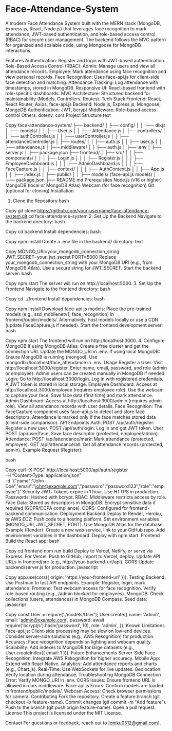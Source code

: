 # Face-Attendance-System
A modern Face Attendance System built with the MERN stack (MongoDB, Express.js, React, Node.js) that leverages face recognition to mark attendance, JWT-based authentication, and role-based access control (RBAC) for secure user management. The backend follows the MVC pattern for organized and scalable code, using Mongoose for MongoDB interactions.

Features
Authentication: Register and login with JWT-based authentication.
Role-Based Access Control (RBAC):
Admin: Manage users and view all attendance records.
Employee: Mark attendance using face recognition and view personal records.
Face Recognition: Uses face-api.js for client-side face detection and matching.
Attendance Tracking: Log attendance with timestamps, stored in MongoDB.
Responsive UI: React-based frontend with role-specific dashboards.
MVC Architecture: Structured backend for maintainability (Models, Controllers, Routes).
Tech Stack
Frontend: React, React Router, Axios, face-api.js
Backend: Node.js, Express.js, Mongoose, MongoDB
Authentication: JWT, bcrypt
Middleware: Role-based access control
Others: dotenv, cors
Project Structure
text

Copy
face-attendance-system/
├── backend/
│   ├── config/
│   │   └── db.js
│   ├── models/
│   │   ├── User.js
│   │   ├── Attendance.js
│   ├── controllers/
│   │   ├── authController.js
│   │   ├── userController.js
│   │   ├── attendanceController.js
│   ├── routes/
│   │   ├── auth.js
│   │   ├── user.js
│   │   ├── attendance.js
│   ├── middleware/
│   │   ├── auth.js
│   ├── .env
│   ├── server.js
│   ├── package.json
├── frontend/
│   ├── src/
│   │   ├── components/
│   │   │   ├── Login.js
│   │   │   ├── Register.js
│   │   │   ├── EmployeeDashboard.js
│   │   │   ├── AdminDashboard.js
│   │   │   ├── FaceCapture.js
│   │   ├── context/
│   │   │   ├── AuthContext.js
│   │   ├── App.js
│   │   ├── index.js
│   ├── public/
│   │   ├── models/ (face-api.js models)
│   ├── package.json
├── README.md
Prerequisites
Node.js (v16 or higher)
MongoDB (local or MongoDB Atlas)
Webcam (for face recognition)
Git (optional for cloning)
Installation
1. Clone the Repository
bash

Copy
git clone https://github.com/your-username/face-attendance-system.git
cd face-attendance-system
2. Set Up the Backend
Navigate to the backend directory:
bash

Copy
cd backend
Install dependencies:
bash

Copy
npm install
Create a .env file in the backend/ directory:
text

Copy
MONGO_URI=your_mongodb_connection_string
JWT_SECRET=your_jwt_secret
PORT=5000
Replace your_mongodb_connection_string with your MongoDB URI (e.g., from MongoDB Atlas).
Use a secure string for JWT_SECRET.
Start the backend server:
bash

Copy
npm start
The server will run on http://localhost:5000.
3. Set Up the Frontend
Navigate to the frontend directory:
bash

Copy
cd ../frontend
Install dependencies:
bash

Copy
npm install
Download face-api.js models:
Place the pre-trained models (e.g., ssd_mobilenetv1, face_recognition) in frontend/public/models/.
Alternatively, host models locally or use a CDN (update FaceCapture.js if needed).
Start the frontend development server:
bash

Copy
npm start
The frontend will run on http://localhost:3000.
4. Configure MongoDB
If using MongoDB Atlas:
Create a free cluster and get the connection URI.
Update the MONGO_URI in .env.
If using local MongoDB:
Ensure MongoDB is running (mongod).
Use mongodb://localhost/face_attendance in .env.
Usage
Register a User:
Visit http://localhost:3000/register.
Enter name, email, password, and role (admin or employee).
Admin users can be created manually in MongoDB if needed.
Login:
Go to http://localhost:3000/login.
Log in with registered credentials.
A JWT token is stored in local storage.
Employee Dashboard:
Access at http://localhost:3000/employee (requires employee role).
Use the webcam to capture your face.
Save face data (first time) and mark attendance.
Admin Dashboard:
Access at http://localhost:3000/admin (requires admin role).
View all attendance records with user details.
Face Recognition:
The FaceCapture component uses face-api.js to detect and store face descriptors.
Attendance is marked only if the face matches stored data (client-side comparison).
API Endpoints
Auth:
POST /api/auth/register: Register a new user.
POST /api/auth/login: Log in and get JWT token.
User:
POST /api/user/face: Save face descriptor (protected, employee/admin).
Attendance:
POST /api/attendance/mark: Mark attendance (protected, employee).
GET /api/attendance/all: Get all attendance records (protected, admin).
Example Request (Register):

bash

Copy
curl -X POST http://localhost:5000/api/auth/register \
-H "Content-Type: application/json" \
-d '{"name":"John Doe","email":"john@example.com","password":"password123","role":"employee"}'
Security
JWT: Tokens expire in 1 hour. Use HTTPS in production.
Passwords: Hashed with bcrypt.
RBAC: Middleware restricts access by role.
Face Data: Stored as descriptors in MongoDB. Encrypt sensitive data if required (GDPR/CCPA compliance).
CORS: Configured for frontend-backend communication.
Deployment
Backend
Deploy to Render, Heroku, or AWS EC2:
Push code to a hosting platform.
Set environment variables (MONGO_URI, JWT_SECRET, PORT).
Use MongoDB Atlas for the database.
Example (Render):
Create a new web service, link to your GitHub repo.
Add environment variables in the dashboard.
Deploy with npm start.
Frontend
Build the React app:
bash

Copy
cd frontend
npm run build
Deploy to Vercel, Netlify, or serve via Express:
For Vercel: Push to GitHub, import to Vercel, deploy.
Update API URLs in frontend/src (e.g., http://your-backend-url/api).
CORS
Update backend/server.js for production:
javascript

Copy
app.use(cors({ origin: 'https://your-frontend-url' }));
Testing
Backend:
Use Postman to test API endpoints.
Example: Register, login, mark attendance.
Frontend:
Test webcam access for face recognition.
Verify role-based routing (e.g., /admin blocked for employees).
MongoDB:
Check collections (users, attendances) in MongoDB Compass.
Seed data:
javascript

Copy
const User = require('./models/User');
User.create({
  name: 'Admin',
  email: 'admin@example.com',
  password: await require('bcryptjs').hash('password', 10),
  role: 'admin',
});
Known Limitations
Face-api.js: Client-side processing may be slow on low-end devices. Consider server-side solutions (e.g., AWS Rekognition) for production.
Accuracy: Face recognition depends on lighting and webcam quality.
Scalability: Add indexes to MongoDB for large datasets (e.g., User.createIndex({ email: 1 })).
Future Enhancements
Server-Side Face Recognition: Integrate AWS Rekognition for higher accuracy.
Mobile App: Extend with React Native.
Analytics: Add attendance reports and charts (e.g., Chart.js).
Real-Time: Use WebSockets for live updates.
Geolocation: Verify location during attendance.
Troubleshooting
MongoDB Connection Error: Verify MONGO_URI in .env.
CORS Issues: Ensure frontend URL is allowed in cors middleware.
Face-api.js Errors: Confirm models are loaded in frontend/public/models/.
Webcam Access: Check browser permissions for camera.
Contributing
Fork the repository.
Create a feature branch (git checkout -b feature-name).
Commit changes (git commit -m "Add feature").
Push to the branch (git push origin feature-name).
Open a pull request.
License
This project is licensed under the MIT License.

Contact
For questions or feedback, reach out to [omku0512@gmail.com].